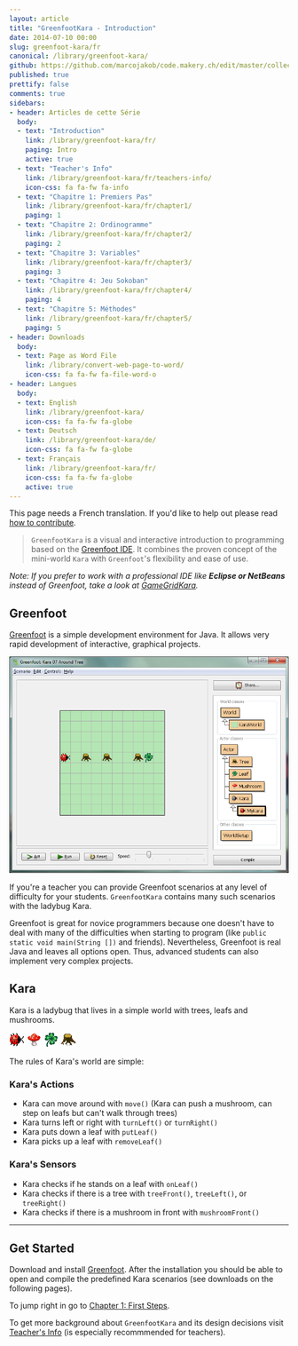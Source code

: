 ```yaml
---
layout: article
title: "GreenfootKara - Introduction"
date: 2014-07-10 00:00
slug: greenfoot-kara/fr
canonical: /library/greenfoot-kara/
github: https://github.com/marcojakob/code.makery.ch/edit/master/collections/library/greenfoot-kara-fr.md
published: true
prettify: false
comments: true
sidebars:
- header: Articles de cette Série
  body:
  - text: "Introduction"
    link: /library/greenfoot-kara/fr/
    paging: Intro
    active: true
  - text: "Teacher's Info"
    link: /library/greenfoot-kara/fr/teachers-info/
    icon-css: fa fa-fw fa-info
  - text: "Chapitre 1: Premiers Pas"
    link: /library/greenfoot-kara/fr/chapter1/
    paging: 1
  - text: "Chapitre 2: Ordinogramme"
    link: /library/greenfoot-kara/fr/chapter2/
    paging: 2
  - text: "Chapitre 3: Variables"
    link: /library/greenfoot-kara/fr/chapter3/
    paging: 3
  - text: "Chapitre 4: Jeu Sokoban"
    link: /library/greenfoot-kara/fr/chapter4/
    paging: 4
  - text: "Chapitre 5: Méthodes"
    link: /library/greenfoot-kara/fr/chapter5/
    paging: 5
- header: Downloads
  body:
  - text: Page as Word File
    link: /library/convert-web-page-to-word/
    icon-css: fa fa-fw fa-file-word-o
- header: Langues
  body:
  - text: English
    link: /library/greenfoot-kara/
    icon-css: fa fa-fw fa-globe
  - text: Deutsch
    link: /library/greenfoot-kara/de/
    icon-css: fa fa-fw fa-globe
  - text: Français
    link: /library/greenfoot-kara/fr/
    icon-css: fa fa-fw fa-globe
    active: true
---
```


<div class="alert alert-warning">
  <i class="fa fa-language"></i> This page needs a French translation. If you'd like to help out please read <a href="/library/how-to-contribute/" class="alert-link">how to contribute</a>.
</div>

> `GreenfootKara` is a visual and interactive introduction to programming based on the [Greenfoot IDE](http://www.greenfoot.org). It combines the proven concept of the mini-world `Kara` with `Greenfoot`'s flexibility and ease of use.

*Note: If you prefer to work with a professional IDE like **Eclipse or NetBeans** instead of Greenfoot, take a look at [GameGridKara](/library/gamegrid-kara/).*


## Greenfoot

[Greenfoot](http://www.greenfoot.org) is a simple development environment for Java. It allows very rapid development of interactive, graphical projects.

![GreenfootKara](/assets/library/greenfoot-kara/greenfootkara-screenshot.png)

If you're a teacher you can provide Greenfoot scenarios at any level of difficulty for your students. `GreenfootKara` contains many such scenarios with the ladybug Kara.

Greenfoot is great for novice programmers because one doesn't have to deal with many of the difficulties when starting to program (like `public static void main(String [])` and friends). Nevertheless, Greenfoot is real Java and leaves all options open. Thus, advanced students can also implement very complex projects.


## Kara

Kara is a ladybug that lives in a simple world with trees, leafs and mushrooms.

![Kara](/assets/library/greenfoot-kara/kara.png) ![Mushroom](/assets/library/greenfoot-kara/mushroom.png) ![Leaf](/assets/library/greenfoot-kara/leaf.png) ![Tree](/assets/library/greenfoot-kara/tree.png)

The rules of Kara's world are simple:


### Kara's Actions

* Kara can move around with `move()` (Kara can push a mushroom, can step on leafs but can't walk through trees)
* Kara turns left or right with `turnLeft()` or `turnRight()`
* Kara puts down a leaf with `putLeaf()`
* Kara picks up a leaf with `removeLeaf()`


### Kara's Sensors

* Kara checks if he stands on a leaf with `onLeaf()`
* Kara checks if there is a tree with `treeFront()`, `treeLeft()`, or `treeRight()`
* Kara checks if there is a mushroom in front with `mushroomFront()`


***

## Get Started

Download and install [Greenfoot](http://www.greenfoot.org/download). After the installation you should be able to open and compile the predefined Kara scenarios (see downloads on the following pages).

To jump right in go to [Chapter 1: First Steps](/library/greenfoot-kara/chapter1/).

To get more background about `GreenfootKara` and its design decisions visit [Teacher's Info](/library/greenfoot-kara/teachers-info/) (is especially recommmended for teachers).

